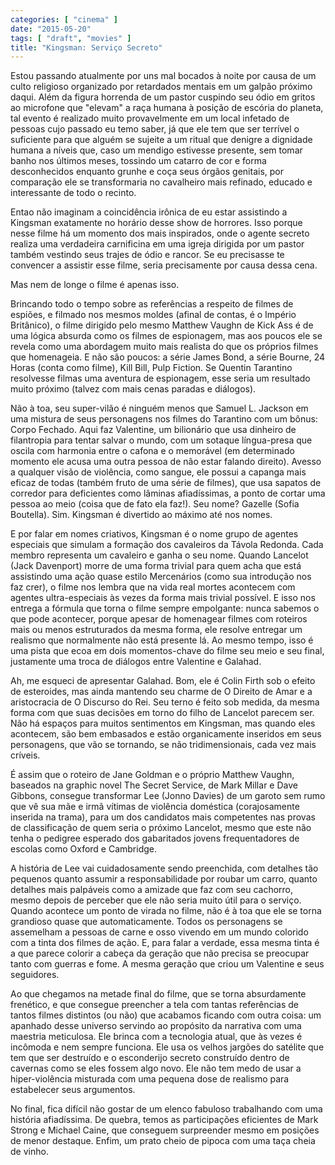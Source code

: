 ```yaml
---
categories: [ "cinema" ]
date: "2015-05-20"
tags: [ "draft", "movies" ]
title: "Kingsman: Serviço Secreto"
---
```

Estou passando atualmente por uns mal bocados à noite por causa de um culto religioso organizado por retardados mentais em um galpão próximo daqui. Além da figura horrenda de um pastor cuspindo seu ódio em gritos ao microfone que "elevam" a raça humana à posição de escória do planeta, tal evento é realizado muito provavelmente em um local infetado de pessoas cujo passado eu temo saber, já que ele tem que ser terrível o suficiente para que alguém se sujeite a um ritual que denigre a dignidade humana a níveis que, caso um mendigo estivesse presente, sem tomar banho nos últimos meses, tossindo um catarro de cor e forma desconhecidos enquanto grunhe e coça seus órgãos genitais, por comparação ele se transformaria no cavalheiro mais refinado, educado e interessante de todo o recinto.

Entao não imaginam a coincidência irônica de eu estar assistindo a Kingsman exatamente no horário desse show de horrores. Isso porque nesse filme há um momento dos mais inspirados, onde o agente secreto realiza uma verdadeira carnificina em uma igreja dirigida por um pastor também vestindo seus trajes de ódio e rancor. Se eu precisasse te convencer a assistir esse filme, seria precisamente por causa dessa cena.

Mas nem de longe o filme é apenas isso.

Brincando todo o tempo sobre as referências a respeito de filmes de espiões, e filmado nos mesmos moldes (afinal de contas, é o Império Britânico), o filme dirigido pelo mesmo Matthew Vaughn de Kick Ass é de uma lógica absurda como os filmes de espionagem, mas aos poucos ele se revela como uma abordagem muito mais realista do que os próprios filmes que homenageia. E não são poucos: a série James Bond, a série Bourne, 24 Horas (conta como filme), Kill Bill, Pulp Fiction. Se Quentin Tarantino resolvesse filmas uma aventura de espionagem, esse seria um resultado muito próximo (talvez com mais cenas paradas e diálogos).

Não à toa, seu super-vilão é ninguém menos que Samuel L. Jackson em uma mistura de seus personagens nos filmes do Tarantino com um bônus: Corpo Fechado. Aqui faz Valentine, um bilionário que usa dinheiro de filantropia para tentar salvar o mundo, com um sotaque língua-presa que oscila com harmonia entre o cafona e o memorável (em determinado momento ele acusa uma outra pessoa de não estar falando direito). Avesso a qualquer visão de violência, como sangue, ele possui a capanga mais eficaz de todas (também fruto de uma série de filmes), que usa sapatos de corredor para deficientes como lâminas afiadíssimas, a ponto de cortar uma pessoa ao meio (coisa que de fato ela faz!). Seu nome? Gazelle (Sofia Boutella). Sim. Kingsman é divertido ao máximo até nos nomes.

E por falar em nomes criativos, Kingsman é o nome grupo de agentes especiais que simulam a formação dos cavaleiros da Távola Redonda. Cada membro representa um cavaleiro e ganha o seu nome. Quando Lancelot (Jack Davenport) morre de uma forma trivial para quem acha que está assistindo uma ação quase estilo Mercenários (como sua introdução nos faz crer), o filme nos lembra que na vida real mortes acontecem com agentes ultra-especiais às vezes da forma mais trivial possível. E isso nos entrega a fórmula que torna o filme sempre empolgante: nunca sabemos o que pode acontecer, porque apesar de homenagear filmes com roteiros mais ou menos estruturados da mesma forma, ele resolve entregar um realismo que normalmente não está presente lá. Ao mesmo tempo, isso é uma pista que ecoa em dois momentos-chave do filme seu meio e seu final, justamente uma troca de diálogos entre Valentine e Galahad.

Ah, me esqueci de apresentar Galahad. Bom, ele é Colin Firth sob o efeito de esteroides, mas ainda mantendo seu charme de O Direito de Amar e a aristocracia de O Discurso do Rei. Seu terno é feito sob medida, da mesma forma com que suas decisões em torno do filho de Lancelot parecem ser. Não há espaços para muitos sentimentos em Kingsman, mas quando eles acontecem, são bem embasados e estão organicamente inseridos em seus personagens, que vão se tornando, se não tridimensionais, cada vez mais críveis.

É assim que o roteiro de Jane Goldman e o próprio Matthew Vaughn, baseados na graphic novel The Secret Service, de Mark Millar e Dave Gibbons, consegue transformar Lee (Jonno Davies) de um garoto sem rumo que vê sua mãe e irmã vítimas de violência doméstica (corajosamente inserida na trama), para um dos candidatos mais competentes nas provas de classificação de quem seria o próximo Lancelot, mesmo que este não tenha o pedigree esperado dos gabaritados jovens frequentadores de escolas como Oxford e Cambridge.

A história de Lee vai cuidadosamente sendo preenchida, com detalhes tão pequenos quanto assumir a responsabilidade por roubar um carro, quanto detalhes mais palpáveis como a amizade que faz com seu cachorro, mesmo depois de perceber que ele não seria muito útil para o serviço. Quando acontece um ponto de virada no filme, não é à toa que ele se torna grandioso quase que automaticamente. Todos os personagens se assemelham a pessoas de carne e osso vivendo em um mundo colorido com a tinta dos filmes de ação. E, para falar a verdade, essa mesma tinta é a que parece colorir a cabeça da geração que não precisa se preocupar tanto com guerras e fome. A mesma geração que criou um Valentine e seus seguidores.

Ao que chegamos na metade final do filme, que se torna absurdamente frenético, e que consegue preencher a tela com tantas referências de tantos filmes distintos (ou não) que acabamos ficando com outra coisa: um apanhado desse universo servindo ao propósito da narrativa com uma maestria meticulosa. Ele brinca com a tecnologia atual, que às vezes é incômoda e nem sempre funciona. Ele usa os velhos jargões do satélite que tem que ser destruído e o esconderijo secreto construído dentro de cavernas como se eles fossem algo novo. Ele não tem medo de usar a hiper-violência misturada com uma pequena dose de realismo para estabelecer seus argumentos.

No final, fica difícil não gostar de um elenco fabuloso trabalhando com uma história afiadíssima. De quebra, temos as participações eficientes de Mark Strong e Michael Caine, que conseguem surpreender mesmo em posições de menor destaque. Enfim, um prato cheio de pipoca com uma taça cheia de vinho.
